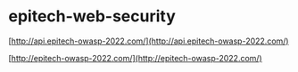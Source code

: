 # epitech-web-security

[http://api.epitech-owasp-2022.com/](http://api.epitech-owasp-2022.com/)

[http://epitech-owasp-2022.com/](http://epitech-owasp-2022.com/)

